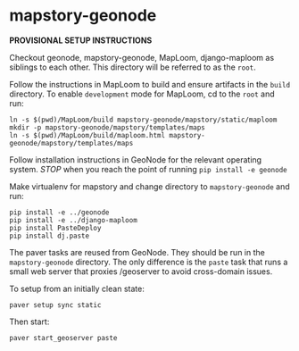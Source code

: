 
mapstory-geonode
================

**PROVISIONAL SETUP INSTRUCTIONS**

Checkout geonode, mapstory-geonode, MapLoom, django-maploom as siblings to each other.
This directory will be referred to as the `root`.

Follow the instructions in MapLoom to build and ensure artifacts in the `build`
directory. To enable `development` mode for MapLoom, cd to the `root` and run:

    ln -s $(pwd)/MapLoom/build mapstory-geonode/mapstory/static/maploom
    mkdir -p mapstory-geonode/mapstory/templates/maps
    ln -s $(pwd)/MapLoom/build/maploom.html mapstory-geonode/mapstory/templates/maps

Follow installation instructions in GeoNode for the relevant operating system.
*STOP* when you reach the point of running `pip install -e geonode`

Make virtualenv for mapstory and change directory to `mapstory-geonode` and run:

    pip install -e ../geonode
    pip install -e ../django-maploom
    pip install PasteDeploy
    pip install dj.paste

The paver tasks are reused from GeoNode. They should be run in the `mapstory-geonode`
directory. The only difference is the `paste` task that runs a small web server
that proxies /geoserver to avoid cross-domain issues.

To setup from an initially clean state:

    paver setup sync static

Then start:

    paver start_geoserver paste
